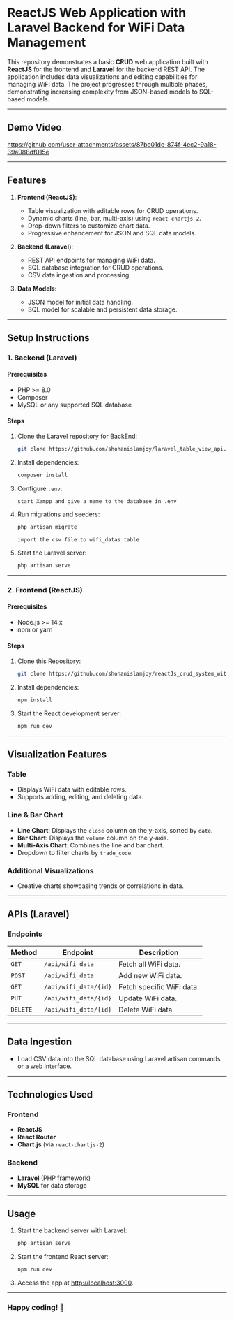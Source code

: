 # ReactJS Web Application with Laravel Backend for WiFi Data Management

This repository demonstrates a basic **CRUD** web application built with **ReactJS** for the frontend and **Laravel** for the backend REST API. The application includes data visualizations and editing capabilities for managing WiFi data. The project progresses through multiple phases, demonstrating increasing complexity from JSON-based models to SQL-based models.


---
## Demo Video 

https://github.com/user-attachments/assets/87bc01dc-874f-4ec2-9a18-39a088df015e





---

## Features
1. **Frontend (ReactJS)**:
   - Table visualization with editable rows for CRUD operations.
   - Dynamic charts (line, bar, multi-axis) using `react-chartjs-2`.
   - Drop-down filters to customize chart data.
   - Progressive enhancement for JSON and SQL data models.

2. **Backend (Laravel)**:
   - REST API endpoints for managing WiFi data.
   - SQL database integration for CRUD operations.
   - CSV data ingestion and processing.

3. **Data Models**:
   - JSON model for initial data handling.
   - SQL model for scalable and persistent data storage.

---

## Setup Instructions

### 1. **Backend (Laravel)**

#### Prerequisites
- PHP >= 8.0
- Composer
- MySQL or any supported SQL database

#### Steps
1. Clone the Laravel repository for BackEnd:
   ```bash
   git clone https://github.com/shohanislamjoy/laravel_table_view_api.git
   
2. Install dependencies:
   ```bash
   composer install
   ```
3. Configure `.env`:
   ```plaintext
   start Xampp and give a name to the database in .env
4. Run migrations and seeders:
   ```bash
   php artisan migrate 
   ```
   ```plaintext
   import the csv file to wifi_datas table
   
5. Start the Laravel server:
   ```bash
   php artisan serve
   ```

---

### 2. **Frontend (ReactJS)**

#### Prerequisites
- Node.js >= 14.x
- npm or yarn

#### Steps
1. Clone this Repository:
   ```bash
   git clone https://github.com/shohanislamjoy/reactJs_crud_system_with_table_chart_view.git
   ```
2. Install dependencies:
   ```bash
   npm install 
   ```
3. Start the React development server:
   ```bash
   npm run dev
   ```
   



---

## Visualization Features

### Table
- Displays WiFi data with editable rows.
- Supports adding, editing, and deleting data.

### Line & Bar Chart
- **Line Chart**: Displays the `close` column on the y-axis, sorted by `date`.
- **Bar Chart**: Displays the `volume` column on the y-axis.
- **Multi-Axis Chart**: Combines the line and bar chart.
- Dropdown to filter charts by `trade_code`.

### Additional Visualizations
- Creative charts showcasing trends or correlations in data.

---

## APIs (Laravel)

### Endpoints
| Method | Endpoint               | Description              |
|--------|-------------------------|--------------------------|
| `GET`  | `/api/wifi_data`       | Fetch all WiFi data.     |
| `POST` | `/api/wifi_data`       | Add new WiFi data.       |
| `GET`  | `/api/wifi_data/{id}`  | Fetch specific WiFi data.|
| `PUT`  | `/api/wifi_data/{id}`  | Update WiFi data.        |
| `DELETE` | `/api/wifi_data/{id}`| Delete WiFi data.        |

---

## Data Ingestion
- Load CSV data into the SQL database using Laravel artisan commands or a web interface.

---

## Technologies Used

### Frontend
- **ReactJS**
- **React Router**
- **Chart.js** (via `react-chartjs-2`)

### Backend
- **Laravel** (PHP framework)
- **MySQL** for data storage

---

## Usage

1. Start the backend server with Laravel:
   ```bash
   php artisan serve
   ```
2. Start the frontend React server:
   ```bash
   npm run dev
   ```
3. Access the app at [http://localhost:3000](http://localhost:3000).

---

### Happy coding! 🎉
